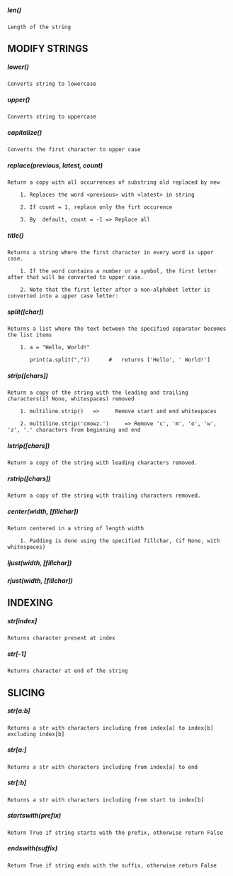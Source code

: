 ##### len()

    Length of the string


## MODIFY STRINGS

##### lower()

    Converts string to lowercase

##### upper()

    Converts string to uppercase

##### capitalize()

    Converts the first character to upper case

##### replace(previous, latest, count<Optional>)

    Return a copy with all occurrences of substring old replaced by new

        1. Replaces the word <previous> with <latest> in string

        2. If count = 1, replace only the firt occurence   
        
        3. By  default, count = -1 => Replace all

##### title()

    Returns a string where the first character in every word is upper case.

        1. If the word contains a number or a symbol, the first letter after that will be converted to upper case.

        2. Note that the first letter after a non-alphabet letter is converted into a upper case letter:

##### split([char])

    Returns a list where the text between the specified separator becomes the list items

        1. a = "Hello, World!"
        
           print(a.split(","))      #   returns ['Hello', ' World!']

##### strip([chars])

    Return a copy of the string with the leading and trailing characters(if None, whitespaces) removed

        1. multiline.strip()   =>     Remove start and end whitespaces

        2. multiline.strip('cmowz.')     => Remove 'c', 'm', 'o', 'w', 'z', '.' characters from beginning and end

##### lstrip([chars])

    Return a copy of the string with leading characters removed.

##### rstrip([chars])

    Return a copy of the string with trailing characters removed.


##### center(width, [fillchar])

    Return centered in a string of length width

        1. Padding is done using the specified fillchar, (if None, with whitespaces)

##### ljust(width, [fillchar])

##### rjust(width, [fillchar])


## INDEXING

##### str[index]

    Returns character present at index

##### str[-1]

    Returns character at end of the string


## SLICING

##### str[a:b]

    Returns a str with characters including from index[a] to index[b] excluding index[b]

##### str[a:]

    Returns a str with characters including from index[a] to end

##### str[:b]

    Returns a str with characters including from start to index[b]



##### startswith(prefix)

    Return True if string starts with the prefix, otherwise return False

##### endswith(suffix)

    Return True if string ends with the suffix, otherwise return False
